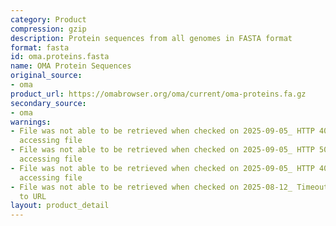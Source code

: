 ```yaml
---
category: Product
compression: gzip
description: Protein sequences from all genomes in FASTA format
format: fasta
id: oma.proteins.fasta
name: OMA Protein Sequences
original_source:
- oma
product_url: https://omabrowser.org/oma/current/oma-proteins.fa.gz
secondary_source:
- oma
warnings:
- File was not able to be retrieved when checked on 2025-09-05_ HTTP 404 error when
  accessing file
- File was not able to be retrieved when checked on 2025-09-05_ HTTP 502 error when
  accessing file
- File was not able to be retrieved when checked on 2025-09-05_ HTTP 404 error when
  accessing file
- File was not able to be retrieved when checked on 2025-08-12_ Timeout connecting
  to URL
layout: product_detail
---
```

